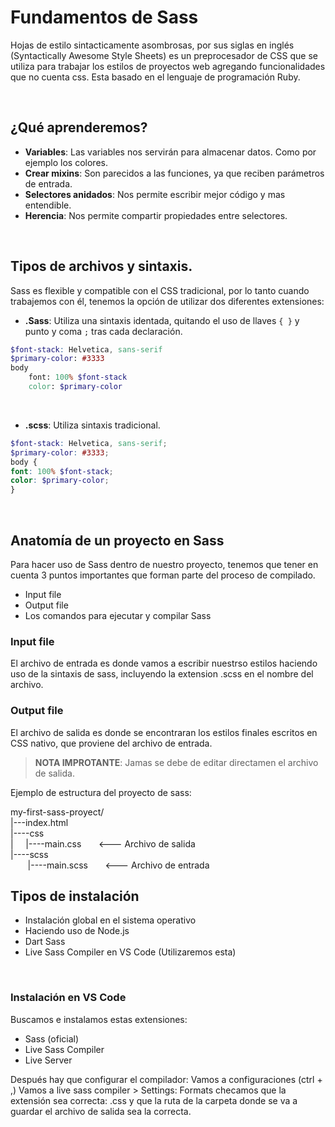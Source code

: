 # Fundamentos de Sass
Hojas de estilo sintacticamente asombrosas, por sus siglas en inglés (Syntactically Awesome Style Sheets) es un preprocesador de CSS que se utiliza para trabajar los estilos de proyectos web agregando funcionalidades que no cuenta css. Esta basado en el lenguaje de programación Ruby.

<br>

## ¿Qué aprenderemos?
- **Variables**: Las variables nos servirán para almacenar datos. Como por ejemplo los colores.
- **Crear mixins**: Son parecidos a las funciones, ya que reciben parámetros de entrada.
- **Selectores anidados**: Nos permite escribir mejor código y mas entendible.
- **Herencia**: Nos permite compartir propiedades entre selectores.

<br>

## Tipos de archivos y sintaxis.
Sass es flexible y compatible con el CSS tradicional, por lo tanto cuando trabajemos con él, tenemos la opción de utilizar dos diferentes extensiones:

- **.Sass**: Utiliza una sintaxis identada, quitando el uso de llaves `{ }` y punto y coma `;` tras cada declaración.
```scss
$font-stack: Helvetica, sans-serif
$primary-color: #3333
body
    font: 100% $font-stack
    color: $primary-color
```
  <br>

- **.scss**: Utiliza sintaxis tradicional.
```scss
$font-stack: Helvetica, sans-serif;
$primary-color: #3333;
body {
font: 100% $font-stack;
color: $primary-color;
}
```

<br>

## Anatomía de un proyecto en Sass
Para hacer uso de Sass dentro de nuestro proyecto, tenemos que tener en cuenta 3 puntos importantes que forman parte del proceso de compilado.

- Input file
- Output file
- Los comandos para ejecutar y compilar Sass

### Input file
El archivo de entrada es donde vamos a escribir nuestrso estilos haciendo uso de la sintaxis de sass, incluyendo la extension .scss en el nombre del archivo.

### Output file
El archivo de salida es donde se encontraran los estilos finales escritos en CSS nativo, que proviene del archivo de entrada.

> **NOTA IMPROTANTE**: Jamas se debe de editar directamen el archivo de salida.

Ejemplo de estructura del proyecto de sass:

my-first-sass-proyect/  
|---index.html  
|----css  
| &nbsp;  &nbsp; |----main.css &nbsp; &nbsp; &nbsp; <--- Archivo de salida  
|----scss  
 &nbsp; &nbsp; &nbsp; &nbsp;|----main.scss &nbsp; &nbsp; &nbsp; <--- Archivo de entrada  

## Tipos de instalación
- Instalación global en el sistema operativo
- Haciendo uso de Node.js
- Dart Sass
- Live Sass Compiler en VS Code (Utilizaremos esta)

<br>

### Instalación en VS Code
Buscamos e instalamos estas extensiones:

- Sass (oficial)
- Live Sass Compiler
- Live Server

Después hay que configurar el compilador:
Vamos a configuraciones (ctrl + ,)
Vamos a live sass compiler > Settings: Formats
checamos que la extensión sea correcta: .css y que la ruta de la carpeta donde se va a guardar el archivo de salida sea la correcta.
